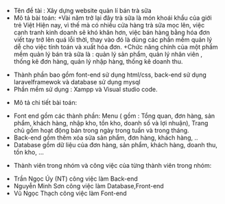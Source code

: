 - Tên đề tài : Xây dựng website quản lí bán trà sữa
- Mô tả bài toán:
+Vài năm trở lại đây trà sữa là món khoái khẩu của giới trẻ Việt Hiện nay, vì thế mà có nhiều cửa hàng trà sữa mọc lên, việc cạnh tranh kinh doanh sẽ khó khăn hơn, việc bán hàng bằng hóa đơn viết tay trở lên quá lỗi thời, thay vào đó là dùng các phần mềm quản lý dễ cho việc tính toán và xuất hóa đơn.
+Chức năng chính của một phầm mềm quản lý bán trà sữa là : quản lý sản phẩm, quản lý nhân viên , thống kê đơn hàng, quản lý nhập hàng, thống kê doanh thu.
+ Thành phần bao gồm font-end sử dụng html/css, back-end sử dụng laravelframewok và database sử dụng mysql
+ Phần mềm sử dụng : Xampp và Visual studio code.
- Mô tả chi tiết bài toán:
+ Font end gồm các thành phần: Menu ( gồm : Tổng quan, đơn hàng, sản phẩm, khách hàng, nhập kho, tồn kho, doanh số và lợi nhuận),  Trang chủ gồm hoạt động bán trong ngày trong tuần và trong tháng.
+ Back-end gồm thêm xóa sửa sản phẩm, đơn hàng, khách hàng, ..
+ Database gồm dữ liệu của đơn hàng, sản phẩm, khách hàng, doanh thu, tồn kho, ...
- Thành viên trong nhóm và công việc của từng thành viên trong nhóm:
+ Trần Ngọc Úy (NT) công việc làm Back-end
+ Nguyễn Minh Sơn công việc làm Database,Front-end
+ Vũ Ngọc Thạch công việc làm Font-end
